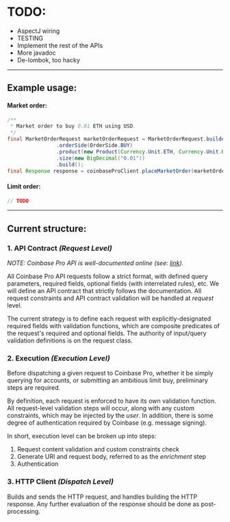 # TODO:
* AspectJ wiring
* TESTING
* Implement the rest of the APIs
* More javadoc
* De-lombok, too hacky

---------------------------------
## Example usage:

#### Market order:
```java
/**
 * Market order to buy 0.01 ETH using USD.
 */
final MarketOrderRequest marketOrderRequest = MarketOrderRequest.builder()
                .orderSide(OrderSide.BUY)
                .product(new Product(Currency.Unit.ETH, Currency.Unit.USD))
                .size(new BigDecimal("0.01"))
                .build();
final Response response = coinbaseProClient.placeMarketOrder(marketOrderRequest);
```

#### Limit order:
```java
// TODO
```

---------------------------------
## Current structure:

### 1. API Contract _(Request Level)_ 
_NOTE: Coinbase Pro API is well-documented online (see: [link](https://docs.pro.coinbase.com/))._

All Coinbase Pro API requests follow a strict format, with defined query parameters,
required fields, optional fields (with interrelated rules), etc. We will define an
API contract that strictly follows the documentation. All request constraints and API
contract validation will be handled at _request_ level.

The current strategy is to define each request with explicitly-designated required
fields with validation functions, which are composite predicates of the request's
required and optional fields. The authority of input/query validation definitions is on the request
class.

### 2. Execution _(Execution Level)_
Before dispatching a given request to Coinbase Pro, whether it be simply querying for
accounts, or submitting an ambitious limit buy, preliminary steps are required.

By definition, each request is enforced to have its own validation function. All request-level
validation steps will occur, along with any custom constraints, which may be injected by the
_user_. In addition, there is some degree of authentication required by Coinbase (e.g. message 
signing).

In short, execution level can be broken up into steps:
1. Request content validation and custom constraints check
2. Generate URI and request body, referred to as the _enrichment_ step
2. Authentication

### 3. HTTP Client _(Dispatch Level)_
Builds and sends the HTTP request, and handles building the HTTP response. Any further
evaluation of the response should be done as post-processing.